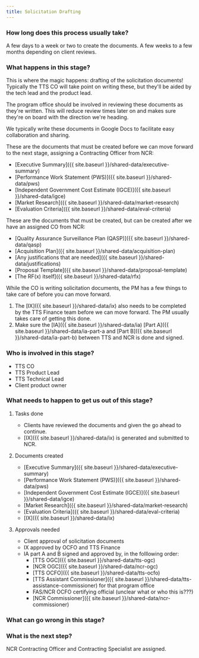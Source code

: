 ```yaml
---
title: Solicitation Drafting
---
```


### How long does this process usually take?
A few days to a week or two to create the documents. A few weeks to a few months depending on client reviews.

### What happens in this stage? 
This is where the magic happens: drafting of the solicitation documents! Typically the TTS CO will take point on writing these, but they'll be aided by the tech lead and the product lead. 

The program office should be involved in reviewing these documents as they're written. This will reduce review times later on and makes sure they're on board with the direction we're heading.

We typically write these documents in Google Docs to facilitate easy collaboration and sharing.

These are the documents that must be created before we can move forward to the next stage, assigning a Contracting Officer from NCR:

- [Executive Summary]({{ site.baseurl }}/shared-data/executive-summary)
- [Performance Work Statement (PWS)]({{ site.baseurl }}/shared-data/pws)
- [Independent Government Cost Estimate (IGCE)]({{ site.baseurl }}/shared-data/igce)
- [Market Research]({{ site.baseurl }}/shared-data/market-research)
- [Evaluation Criteria]({{ site.baseurl }}/shared-data/eval-criteria)

These are the documents that must be created, but can be created after we have an assigned CO from NCR:
- [Quality Assurance Surveillance Plan (QASP)]({{ site.baseurl }}/shared-data/qasp)
- [Acquisition Plan]({{ site.baseurl }}/shared-data/acquisition-plan)
- [Any justifications that are needed]({{ site.baseurl }}/shared-data/justifications)
- [Proposal Template]({{ site.baseurl }}/shared-data/proposal-template)
- [The RF(x) itself]({{ site.baseurl }}/shared-data/rfx)

While the CO is writing solicitation documents, the PM has a few things to take care of before you can move forward. 

1. The [IX]({{ site.baseurl }}/shared-data/ix) also needs to be completed by the TTS Finance team before we can move forward. The PM usually takes care of getting this done.
2. Make sure the [IA]({{ site.baseurl }}/shared-data/ia) [Part A]({{ site.baseurl }}/shared-data/ia-part-a and [Part B]({{ site.baseurl }}/shared-data/ia-part-b) between TTS and NCR is done and signed.


### Who is involved in this stage?

- TTS CO
- TTS Product Lead
- TTS Technical Lead
- Client product owner

### What needs to happen to get us out of this stage? 
1. Tasks done
	- Clients have reviewed the documents and given the go ahead to continue.
	- [IX]({{ site.baseurl }}/shared-data/ix) is generated and submitted to NCR.
2. Documents created
	- [Executive Summary]({{ site.baseurl }}/shared-data/executive-summary)
	- [Performance Work Statement (PWS)]({{ site.baseurl }}/shared-data/pws)
	- [Independent Government Cost Estimate (IGCE)]({{ site.baseurl }}/shared-data/igce)
	- [Market Research]({{ site.baseurl }}/shared-data/market-research)
	- [Evaluation Criteria]({{ site.baseurl }}/shared-data/eval-criteria)
	- [IX]({{ site.baseurl }}/shared-data/ix)

3. Approvals needed
	- Client approval of solicitation documents
	- IX approved by OCFO and TTS Finance
	- IA part A and B signed and approved by, in the folllowing order:
		- [TTS OGC]({{ site.baseurl }}/shared-data/tts-ogc)
		- [NCR OGC]({{ site.baseurl }}/shared-data/ncr-ogc)
		- [TTS OCFO]({{ site.baseurl }}/shared-data/tts-ocfo)
		- [TTS Assistant Commissioner]({{ site.baseurl }}/shared-data/tts-assistance-commissioner) for that program office
		- FAS/NCR OCFO certifying official (unclear what or who this is???)
		- [NCR Commissioner]({{ site.baseurl }}/shared-data/ncr-commissioner)


### What can go wrong in this stage? 

### What is the next step?
NCR Contracting Officer and Contracting Specialist are assigned.

